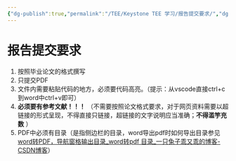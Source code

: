 ```yaml
---
{"dg-publish":true,"permalink":"/TEE/Keystone TEE 学习/报告提交要求/","dgPassFrontmatter":true}
---
```



# 报告提交要求

1. 按照毕业论文的格式撰写
1. 只提交PDF
1. 文件内需要粘贴代码的地方，必须要代码高亮。（提示：从vscode直接ctrl+c到word中ctrl+v即可）
1. **必须要有参考文献！！！** （不需要按照论文格式要求，对于网页资料需要以超链接的形式呈现，不得直接只链接，超链接的文字说明应当准确；**不得滥竽充数** ）
1. PDF中必须有目录（是指侧边栏的目录，word导出pdf时如何导出目录参见[word转PDF，导航窗格输出目录_word转pdf 目录_一只兔子乖又乖的博客-CSDN博客](https://blog.csdn.net/qq_45988298/article/details/124972181)）



